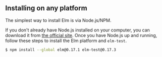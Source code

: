 ## Installing on any platform

The simplest way to install Elm is via Node.js/NPM.

If you don't already have Node.js installed on your computer, you can download it from [the official site](https://nodejs.org/). Once you have Node.js up and running, follow these steps to install the Elm platform and `elm-test`.

```bash
$ npm install --global elm@0.17.1 elm-test@0.17.3
```
